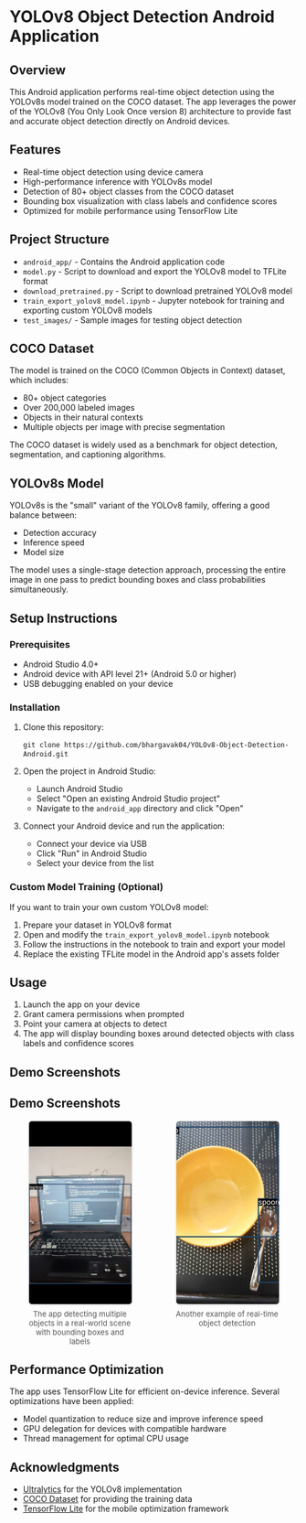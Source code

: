 # YOLOv8 Object Detection Android Application

## Overview
This Android application performs real-time object detection using the YOLOv8s model trained on the COCO dataset. The app leverages the power of the YOLOv8 (You Only Look Once version 8) architecture to provide fast and accurate object detection directly on Android devices.

## Features
- Real-time object detection using device camera
- High-performance inference with YOLOv8s model
- Detection of 80+ object classes from the COCO dataset
- Bounding box visualization with class labels and confidence scores
- Optimized for mobile performance using TensorFlow Lite

## Project Structure
- `android_app/` - Contains the Android application code
- `model.py` - Script to download and export the YOLOv8 model to TFLite format
- `download_pretrained.py` - Script to download pretrained YOLOv8 model
- `train_export_yolov8_model.ipynb` - Jupyter notebook for training and exporting custom YOLOv8 models
- `test_images/` - Sample images for testing object detection

## COCO Dataset
The model is trained on the COCO (Common Objects in Context) dataset, which includes:
- 80+ object categories
- Over 200,000 labeled images
- Objects in their natural contexts
- Multiple objects per image with precise segmentation

The COCO dataset is widely used as a benchmark for object detection, segmentation, and captioning algorithms.

## YOLOv8s Model
YOLOv8s is the "small" variant of the YOLOv8 family, offering a good balance between:
- Detection accuracy
- Inference speed
- Model size

The model uses a single-stage detection approach, processing the entire image in one pass to predict bounding boxes and class probabilities simultaneously.

## Setup Instructions

### Prerequisites
- Android Studio 4.0+
- Android device with API level 21+ (Android 5.0 or higher)
- USB debugging enabled on your device

### Installation
1. Clone this repository:
   ```
   git clone https://github.com/bhargavak04/YOLOv8-Object-Detection-Android.git
   ```

2. Open the project in Android Studio:
   - Launch Android Studio
   - Select "Open an existing Android Studio project"
   - Navigate to the `android_app` directory and click "Open"

3. Connect your Android device and run the application:
   - Connect your device via USB
   - Click "Run" in Android Studio
   - Select your device from the list

### Custom Model Training (Optional)

If you want to train your own custom YOLOv8 model:

1. Prepare your dataset in YOLOv8 format
2. Open and modify the `train_export_yolov8_model.ipynb` notebook
3. Follow the instructions in the notebook to train and export your model
4. Replace the existing TFLite model in the Android app's assets folder

## Usage

1. Launch the app on your device
2. Grant camera permissions when prompted
3. Point your camera at objects to detect
4. The app will display bounding boxes around detected objects with class labels and confidence scores

## Demo Screenshots

## Demo Screenshots

<div style="display: grid; grid-template-columns: repeat(auto-fit, minmax(200px, 1fr)); gap: 12px; justify-items: center; margin: 15px 0;">
  <div style="width: 180px; text-align: center;">
    <img src="OBD_IMG1.jpg" style="width: 180px; height: 320px; object-fit: cover; border-radius: 6px; border: 1px solid #eee; box-shadow: 0 1px 3px rgba(0,0,0,0.1);">
    <p style="margin: 5px 0 0; font-size: 13px; color: #555;">The app detecting multiple objects in a real-world scene with bounding boxes and labels</p>
  </div>
  <div style="width: 180px; text-align: center;">
    <img src="OBD_IMG2.jpg" style="width: 180px; height: 320px; object-fit: cover; border-radius: 6px; border: 1px solid #eee; box-shadow: 0 1px 3px rgba(0,0,0,0.1);">
    <p style="margin: 5px 0 0; font-size: 13px; color: #555;">Another example of real-time object detection</p>
  </div>
</div>

## Performance Optimization

The app uses TensorFlow Lite for efficient on-device inference. Several optimizations have been applied:

- Model quantization to reduce size and improve inference speed
- GPU delegation for devices with compatible hardware
- Thread management for optimal CPU usage


## Acknowledgments

- [Ultralytics](https://github.com/ultralytics/ultralytics) for the YOLOv8 implementation
- [COCO Dataset](https://cocodataset.org/) for providing the training data
- [TensorFlow Lite](https://www.tensorflow.org/lite) for the mobile optimization framework
